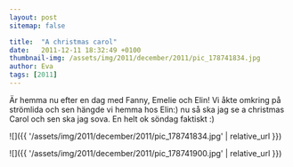 ```yaml
---
layout: post
sitemap: false

title:  "A christmas carol"
date:   2011-12-11 18:32:49 +0100
thumbnail-img: /assets/img/2011/december/2011/pic_178741834.jpg
author: Eva
tags: [2011]
---
```


Är hemma nu efter en dag med Fanny, Emelie och Elin! Vi åkte omkring på strömlida och sen hängde vi hemma hos Elin:) nu så ska jag se a christmas Carol och sen ska jag sova. En helt ok söndag faktiskt :)

![]({{ '/assets/img/2011/december/2011/pic_178741834.jpg'  | relative_url }})

![]({{ '/assets/img/2011/december/2011/pic_178741900.jpg'  | relative_url }})

